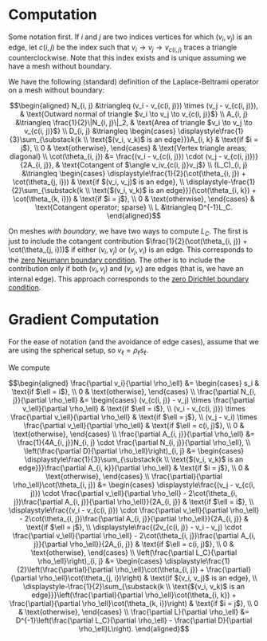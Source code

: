 # Computation

Some notation first. If $i$ and $j$ are two indices vertices for which $(v_i, v_j)$ is an edge, let $c(i, j)$ be the index such that $v_i \to v_j \to v_{c(i, j)}$ traces a triangle counterclockwise. Note that this index exists and is unique assuming we have a mesh without boundary.

We have the following (standard) definition of the Laplace-Beltrami operator on a mesh without boundary:

$$\begin{aligned}
    N_{i, j} &\triangleq (v_i - v_{c(i, j)}) \times (v_j - v_{c(i, j)}), & \text{Outward normal of triangle $v_i \to v_j \to v_{c(i, j)}$} \\
    A_{i, j} &\triangleq \frac{1}{2}\|N_{i, j}\|_2, & \text{Area of triangle $v_i \to v_j \to v_{c(i, j)}$} \\
    D_{i, j} &\triangleq \begin{cases}
        \displaystyle\frac{1}{3}\sum_{\substack{k \\ \text{$(v_i, v_k)$ is an edge}}}A_{i, k} & \text{if $i = j$}, \\
        0 & \text{otherwise},
    \end{cases} & \text{Vertex triangle areas; diagonal} \\
    \cot(\theta_{i, j}) &= \frac{(v_i - v_{c(i, j)}) \cdot (v_j - v_{c(i, j)})}{2A_{i, j}}, & \text{Cotangent of $\angle v_iv_{c(i, j)}v_j$} \\
    (L_C)_{i, j} &\triangleq \begin{cases}
        \displaystyle\frac{1}{2}(\cot(\theta_{i, j}) + \cot(\theta_{j, i})) & \text{if $(v_i, v_j)$ is an edge}, \\
        \displaystyle-\frac{1}{2}\sum_{\substack{k \\ \text{$(v_i, v_k)$ is an edge}}}(\cot(\theta_{i, k}) + \cot(\theta_{k, i})) & \text{if $i = j$}, \\
        0 & \text{otherwise},
    \end{cases} & \text{Cotangent operator; sparse} \\
    L &\triangleq D^{-1}L_C.
\end{aligned}$$

On meshes *with boundary*, we have two ways to compute $L_C$. The first is just to include the cotangent contribution $\frac{1}{2}(\cot(\theta_{i, j}) + \cot(\theta_{j, i}))$ if either $(v_i, v_j)$ or $(v_j, v_i)$ is an edge. This corresponds to the [zero Neumann boundary condition](https://en.wikipedia.org/wiki/Neumann_boundary_condition). The other is to include the contribution only if both $(v_i, v_j)$ and $(v_j, v_i)$ are edges (that is, we have an internal edge). This approach corresponds to the [zero Dirichlet boundary condition](https://en.wikipedia.org/wiki/Dirichlet_boundary_condition).

# Gradient Computation

For the ease of notation (and the avoidance of edge cases), assume that we are using the spherical setup, so $v_\ell = \rho_\ell s_\ell$.

We compute

$$\begin{aligned}
    \frac{\partial v_i}{\partial \rho_\ell} &= \begin{cases}
        s_i & \text{if $\ell = i$}, \\
        0 & \text{otherwise},
    \end{cases} \\
    \frac{\partial N_{i, j}}{\partial \rho_\ell} &= \begin{cases}
        (v_{c(i, j)} - v_j) \times \frac{\partial v_\ell}{\partial \rho_\ell} & \text{if $\ell = i$}, \\
        (v_i - v_{c(i, j)}) \times \frac{\partial v_\ell}{\partial \rho_\ell} & \text{if $\ell = j$}, \\
        (v_j - v_i) \times \frac{\partial v_\ell}{\partial \rho_\ell} & \text{if $\ell = c(i, j)$}, \\
        0 & \text{otherwise},
    \end{cases} \\
    \frac{\partial A_{i, j}}{\partial \rho_\ell} &= \frac{1}{4A_{i, j}}N_{i, j} \cdot \frac{\partial N_{i, j}}{\partial \rho_\ell}, \\
    \left(\frac{\partial D}{\partial \rho_\ell}\right)_{i, j} &= \begin{cases}
        \displaystyle\frac{1}{3}\sum_{\substack{k \\ \text{$(v_i, v_k)$ is an edge}}}\frac{\partial A_{i, k}}{\partial \rho_\ell} & \text{if $i = j$}, \\
        0 & \text{otherwise},
    \end{cases} \\
    \frac{\partial}{\partial \rho_\ell}\cot(\theta_{i, j}) &= \begin{cases}
        \displaystyle\frac{(v_j - v_{c(i, j)}) \cdot \frac{\partial v_\ell}{\partial \rho_\ell} - 2\cot(\theta_{i, j})\frac{\partial A_{i, j}}{\partial \rho_\ell}}{2A_{i, j}} & \text{if $\ell = i$}, \\
        \displaystyle\frac{(v_i - v_{c(i, j)}) \cdot \frac{\partial v_\ell}{\partial \rho_\ell} - 2\cot(\theta_{i, j})\frac{\partial A_{i, j}}{\partial \rho_\ell}}{2A_{i, j}} & \text{if $\ell = j$}, \\
        \displaystyle\frac{(2v_{c(i, j)} - v_i - v_j) \cdot \frac{\partial v_\ell}{\partial \rho_\ell} - 2\cot(\theta_{i, j})\frac{\partial A_{i, j}}{\partial \rho_\ell}}{2A_{i, j}} & \text{if $\ell = c(i, j)$}, \\
        0 & \text{otherwise},
    \end{cases} \\
    \left(\frac{\partial L_C}{\partial \rho_\ell}\right)_{i, j} &= \begin{cases}
        \displaystyle\frac{1}{2}\left(\frac{\partial}{\partial \rho_\ell}\cot(\theta_{i, j}) + \frac{\partial}{\partial \rho_\ell}\cot(\theta_{j, i})\right) & \text{if $(v_i, v_j)$ is an edge}, \\
        \displaystyle-\frac{1}{2}\sum_{\substack{k \\ \text{$(v_i, v_k)$ is an edge}}}\left(\frac{\partial}{\partial \rho_\ell}\cot(\theta_{i, k}) + \frac{\partial}{\partial \rho_\ell}\cot(\theta_{k, i})\right) & \text{if $i = j$}, \\
        0 & \text{otherwise},
    \end{cases} \\
    \frac{\partial L}{\partial \rho_\ell} &= D^{-1}\left(\frac{\partial L_C}{\partial \rho_\ell} - \frac{\partial D}{\partial \rho_\ell}L\right).
\end{aligned}$$
